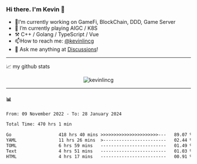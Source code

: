 ### Hi there. I'm Kevin 👋

- 🔭I’m currently working on GameFi, BlockChain, DDD, Game Server
- 🌱 I’m currently playing AIGC / K8S
-   :hammer_and_pick: C++ / Golang / TypeScript / Vue
- 📫How to reach me: [@kevinlincg](https://twitter.com/kevinlincg) 
-   :thought_balloon: Ask me anything at [Discussions](https://github.com/kevinlincg/kevinlincg/discussions/new)!

---

📈 my github stats

<p align="center"> <img src="https://github-readme-stats-ouuan.vercel.app/api?username=kevinlincg&theme=dark&show_icons=true&count_private=true" alt="kevinlincg" />

---

#### :bar_chart: 

<!--START_SECTION:waka-->

```txt
From: 09 November 2022 - To: 28 January 2024

Total Time: 470 hrs 1 min

Go                  418 hrs 40 mins >>>>>>>>>>>>>>>>>>>>>>---   89.07 %
YAML                11 hrs 26 mins  >------------------------   02.44 %
TOML                6 hrs 59 mins   -------------------------   01.49 %
Text                4 hrs 51 mins   -------------------------   01.03 %
HTML                4 hrs 17 mins   -------------------------   00.91 %
```

<!--END_SECTION:waka-->
